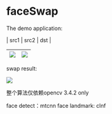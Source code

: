 # faceSwap

The demo application:

| src1 | src2 | dst |

| ![](https://github.com/JianTse/faceSwap/tree/master/faceSwap/image/file0001.jpg) | ![](https://github.com/JianTse/faceSwap/tree/master/faceSwap/image/file0011.jpg) |
|:--------------------------------------------------------------------------------------------------------------------------|:----------------------------------------------------------------------------------------------------------------------------------|

swap result:

![](https://github.com/JianTse/faceSwap/tree/master/faceSwap/image/dst.jpg)

整个算法仅依赖opencv 3.4.2 only

face detect：mtcnn
face landmark: clnf

